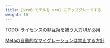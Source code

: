 ```yaml
---
title: 🚧vrm0 モデルを vrm1 にアップグレードする
weight: 10
---
```


TODO: ライセンスの非互換を補う入力UIが必用

[Metaの自動的なマイグレーションは禁止する方針](https://github.com/vrm-c/vrm-specification/issues/181)
